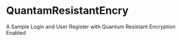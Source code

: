 # QuantamResistantEncry
A Sample Login and User Register  with Quantum Resistant Encryption Enabled
